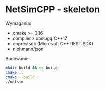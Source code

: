 # NetSimCPP - skeleton


Wymagania:
- cmake >= 3.16
- compiler z obsługą C++17
- cpprestsdk (Microsoft C++ REST SDK)
- nlohmann/json


Budowanie:


```bash
mkdir build && cd build
cmake ..
cmake --build .
./netsim